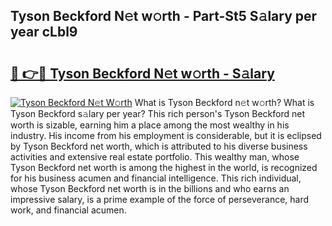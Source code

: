 ## Tyson Beckford N𝚎t w𝚘rth - Part-St5 S𝚊lary per year cLbl9

# <h2><a href="http://gc0k8gg.nevu.top/?p=Tyson+Beckford">🔗 👉🔴 Tyson Beckford N𝚎t w𝚘rth - S𝚊lary</a></h2>

[![Tyson Beckford N𝚎t W𝚘rth](https://i.imgur.com/Oavwk0R.jpeg)](http://gc0k8gg.nevu.top/?p=Tyson+Beckford)
What is Tyson Beckford n𝚎t w𝚘rth? What is Tyson Beckford s𝚊lary per year?
This rich person's Tyson Beckford net worth is sizable, earning him a place among the most wealthy in his industry. His income from his employment is considerable, but it is eclipsed by Tyson Beckford net worth, which is attributed to his diverse business activities and extensive real estate portfolio. This wealthy man, whose Tyson Beckford net worth is among the highest in the world, is recognized for his business acumen and financial intelligence. This rich individual, whose Tyson Beckford net worth is in the billions and who earns an impressive salary, is a prime example of the force of perseverance, hard work, and financial acumen.
